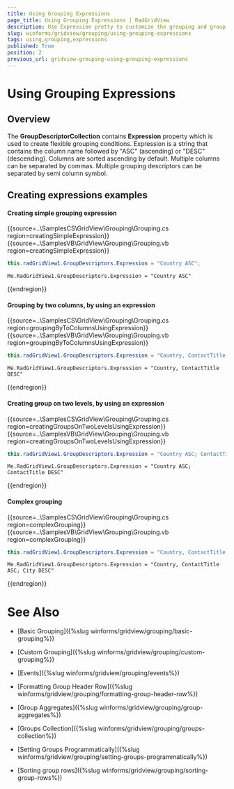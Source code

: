 ```yaml
---
title: Using Grouping Expressions
page_title: Using Grouping Expressions | RadGridView
description: Use Expression pretty to customize the grouping and group by multiple columns.
slug: winforms/gridview/grouping/using-grouping-expressions
tags: using,grouping,expressions
published: True
position: 2
previous_url: gridview-grouping-using-grouping-expressions
---
```


# Using Grouping Expressions

## Overview

The __GroupDescriptorCollection__ contains __Expression__ property which is used to create flexible grouping conditions. Expression is a string that contains the column name followed by "ASC" (ascending) or "DESC" (descending). Columns are sorted ascending by default. Multiple columns can be separated by commas. Multiple grouping descriptors can be separated by semi column symbol.

## Creating expressions examples


#### Creating simple grouping expression

{{source=..\SamplesCS\GridView\Grouping\Grouping.cs region=creatingSimpleExpression}} 
{{source=..\SamplesVB\GridView\Grouping\Grouping.vb region=creatingSimpleExpression}} 

````C#
this.radGridView1.GroupDescriptors.Expression = "Country ASC";

````
````VB.NET
Me.RadGridView1.GroupDescriptors.Expression = "Country ASC"

````

{{endregion}} 



#### Grouping by two columns, by using an expression

{{source=..\SamplesCS\GridView\Grouping\Grouping.cs region=groupingByToColumnsUsingExpression}} 
{{source=..\SamplesVB\GridView\Grouping\Grouping.vb region=groupingByToColumnsUsingExpression}} 

````C#
this.radGridView1.GroupDescriptors.Expression = "Country, ContactTitle DESC";

````
````VB.NET
Me.RadGridView1.GroupDescriptors.Expression = "Country, ContactTitle DESC"

````

{{endregion}}

#### Creating group on two levels, by using an expression

{{source=..\SamplesCS\GridView\Grouping\Grouping.cs region=creatingGroupsOnTwoLevelsUsingExpression}} 
{{source=..\SamplesVB\GridView\Grouping\Grouping.vb region=creatingGroupsOnTwoLevelsUsingExpression}} 

````C#
this.radGridView1.GroupDescriptors.Expression = "Country ASC; ContactTitle DESC";

````
````VB.NET
Me.RadGridView1.GroupDescriptors.Expression = "Country ASC; ContactTitle DESC"

````

{{endregion}}

#### Complex grouping

{{source=..\SamplesCS\GridView\Grouping\Grouping.cs region=complexGrouping}} 
{{source=..\SamplesVB\GridView\Grouping\Grouping.vb region=complexGrouping}} 

````C#
this.radGridView1.GroupDescriptors.Expression = "Country, ContactTitle ASC; City DESC";

````
````VB.NET
Me.RadGridView1.GroupDescriptors.Expression = "Country, ContactTitle ASC; City DESC"

````

{{endregion}} 



# See Also
* [Basic Grouping]({%slug winforms/gridview/grouping/basic-grouping%})

* [Custom Grouping]({%slug winforms/gridview/grouping/custom-grouping%})

* [Events]({%slug winforms/gridview/grouping/events%})

* [Formatting Group Header Row]({%slug winforms/gridview/grouping/formatting-group-header-row%})

* [Group Aggregates]({%slug winforms/gridview/grouping/group-aggregates%})

* [Groups Collection]({%slug winforms/gridview/grouping/groups-collection%})

* [Setting Groups Programmatically]({%slug winforms/gridview/grouping/setting-groups-programmatically%})

* [Sorting group rows]({%slug winforms/gridview/grouping/sorting-group-rows%})

